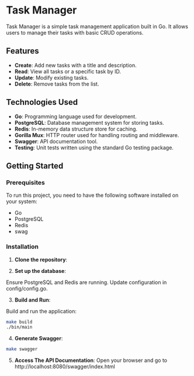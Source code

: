 # Task Manager

Task Manager is a simple task management application built in Go. It allows users to manage their tasks with basic CRUD operations.

## Features

- **Create**: Add new tasks with a title and description.
- **Read**: View all tasks or a specific task by ID.
- **Update**: Modify existing tasks.
- **Delete**: Remove tasks from the list.

## Technologies Used

- **Go**: Programming language used for development.
- **PostgreSQL**: Database management system for storing tasks.
- **Redis**: In-memory data structure store for caching.
- **Gorilla Mux**: HTTP router used for handling routing and middleware.
- **Swagger**: API documentation tool.
- **Testing**: Unit tests written using the standard Go testing package.


## Getting Started

### Prerequisites

To run this project, you need to have the following software installed on your system:

- Go
- PostgreSQL
- Redis
- swag

### Installation

1. **Clone the repository**:

2. **Set up the database**:

Ensure PostgreSQL and Redis are running.
Update configuration in config/config.go.

3. **Build and Run**:

Build and run the application:
```bash
make build
./bin/main
```

4. **Generate Swagger**:

```bash
make swagger
```

5. **Access The API Documentation**:
Open your browser and go to http://localhost:8080/swagger/index.html

